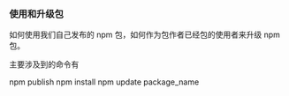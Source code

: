 ### 使用和升级包

如何使用我们自己发布的 npm 包，如何作为包作者已经包的使用者来升级 npm 包。

主要涉及到的命令有

npm publish
npm install
npm update package_name
